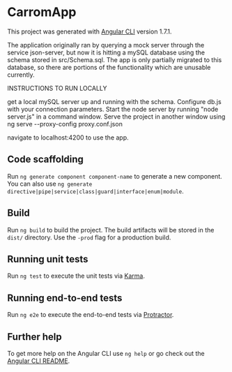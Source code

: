 # CarromApp

This project was generated with [Angular CLI](https://github.com/angular/angular-cli) version 1.7.1.

The application originally ran by querying a mock server through the service json-server, but now it is hitting a mySQL database using the schema stored in src/Schema.sql. The app is only partially migrated to this database, so there are portions of the functionality which are unusable currently. 

INSTRUCTIONS TO RUN LOCALLY

get a local mySQL server up and running with the schema. Configure db.js with your connection parameters. Start the node server by running "node server.js" in a command window. Serve the project in another window using ng serve --proxy-config proxy.conf.json

navigate to localhost:4200 to use the app.

## Code scaffolding

Run `ng generate component component-name` to generate a new component. You can also use `ng generate directive|pipe|service|class|guard|interface|enum|module`.

## Build

Run `ng build` to build the project. The build artifacts will be stored in the `dist/` directory. Use the `-prod` flag for a production build.

## Running unit tests

Run `ng test` to execute the unit tests via [Karma](https://karma-runner.github.io).

## Running end-to-end tests

Run `ng e2e` to execute the end-to-end tests via [Protractor](http://www.protractortest.org/).

## Further help

To get more help on the Angular CLI use `ng help` or go check out the [Angular CLI README](https://github.com/angular/angular-cli/blob/master/README.md).
